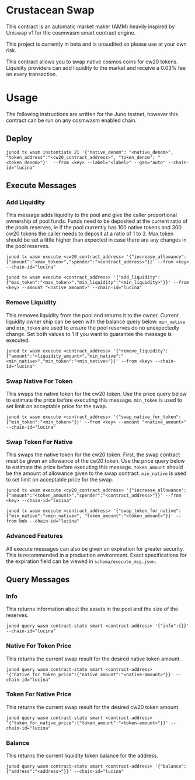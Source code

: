 # Crustacean Swap

This contract is an automatic market maker (AMM) heavily inspired by Uniswap v1 for the cosmwasm smart contract engine.

This project is currently in beta and is unaudited so please use at your own risk.

This contract allows you to swap native cosmos coins for cw20 tokens. Liquidity providers can add liquidity to the market and receive a 0.03% fee on every transaction.

# Usage

The following instructions are written for the Juno testnet, however this contract can be run on any cosmwasm enabled chain.

## Deploy
```junod tx wasm instantiate 21 '{"native_denom": "<native_denom>", "token_address":"<cw20_contract_address>", "token_denom": "<token_denom>"}'  --from <key> --label="<label>" --gas="auto" --chain-id="lucina"```

## Execute Messages

### Add Liquidity

This message adds liquidity to the pool and give the caller proportional ownership of pool funds. Funds need to be deposited at the current ratio of the pools reserves, ie if the pool currently has 100 native tokens and 300 cw20 tokens the caller needs to deposit at a ratio of 1 to 3. Max token should be set a little higher than expected in case there are any changes in the pool reserves.

```junod tx wasm execute <cw20_contract_address> '{"increase_allowance":{"amount":"<max_token>","spender":"<contract_address>"}}' --from <key> --chain-id="lucina"```

```junod tx wasm execute <contract_address> '{"add_liquidity":{"max_token":"<max_token>","min_liquidity":"<min_liquidity>"}}' --from <key> --amount "<native_amount>" --chain-id="lucina"```

### Remove Liquidity

This removes liquidity from the pool and returns it to the owner. Current liquidity owner ship can be seen with the balance query below. `min_native` and `min_token` are used to ensure the pool reserves do no unexpectedly change. Set both values to 1 if you want to guarantee the message is executed.

```junod tx wasm execute <contract_address> '{"remove_liquidity":{"amount":"<liquidity_amount>","min_native":"<min_native>","min_token":"<min_native>"}}' --from <key> --chain-id="lucina"```

### Swap Native For Token

This swaps the native token for the cw20 token. Use the price query below to estimate the price before executing this message. `min_token` is used to set limit on acceptable price for the swap.

```junod tx wasm execute <contract_address> '{"swap_native_for_token":{"min_token":"<min_token>"}}' --from <key> --amount "<native_amount>" --chain-id="lucina"```

### Swap Token For Native

This swaps the native token for the cw20 token. First, the swap contract must be given an allowance of the cw20 token. Use the price query below to estimate the price before executing this message. `token_amount` should be the amount of allowance given to the swap contract. `min_native` is used to set limit on acceptable price for the swap.

```junod tx wasm execute <cw20_contract_address> '{"increase_allowance":{"amount":"<token_amount>","spender":"<contract_address>"}}' --from <key> --chain-id="lucina"```

```junod tx wasm execute <contract_address> '{"swap_token_for_native":{"min_native":"<min_native>", "token_amount":"<token_amount>"}}' --from bob --chain-id="lucina"```

### Advanced Features

All execute messages can also be given an expiration for greater security. This is recommended in a production environment. Exact specifications for the expiration field can be viewed in `schema/execute_msg.json`.

## Query Messages

### Info

This returns information about the assets in the pool and the size of the reserves.

```junod query wasm contract-state smart <contract-address> '{"info":{}}' --chain-id="lucina"```

### Native For Token Price

This returns the current swap result for the desired native token amount.

```junod query wasm contract-state smart <contract-address> '{"native_for_token_price":{"native_amount":"<native-amount>"}}' --chain-id="lucina"```

### Token For Native Price

This returns the current swap result for the desired cw20 token amount.

```junod query wasm contract-state smart <contract-address> '{"token_for_native_price":{"token_amount":"<token-amount>"}}' --chain-id="lucina"```

### Balance

This returns the current liquidity token balance for the address.

```junod query wasm contract-state smart <contract-address> '{"balance":{"address":"<address>"}}' --chain-id="lucina"```
